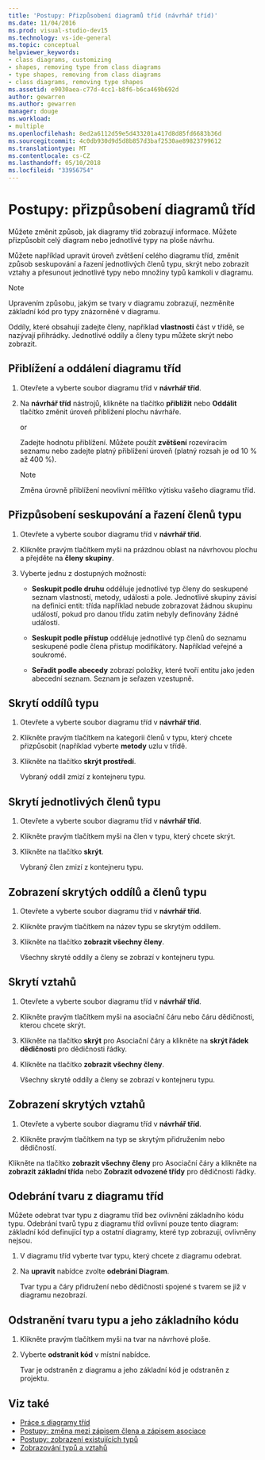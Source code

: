 ```yaml
---
title: 'Postupy: Přizpůsobení diagramů tříd (návrhář tříd)'
ms.date: 11/04/2016
ms.prod: visual-studio-dev15
ms.technology: vs-ide-general
ms.topic: conceptual
helpviewer_keywords:
- class diagrams, customizing
- shapes, removing type from class diagrams
- type shapes, removing from class diagrams
- class diagrams, removing type shapes
ms.assetid: e9030aea-c77d-4cc1-b8f6-b6ca469b692d
author: gewarren
ms.author: gewarren
manager: douge
ms.workload:
- multiple
ms.openlocfilehash: 8ed2a6112d59e5d433201a417d8d85fd6683b36d
ms.sourcegitcommit: 4c0db930d9d5d8b857d3baf2530ae89823799612
ms.translationtype: MT
ms.contentlocale: cs-CZ
ms.lasthandoff: 05/10/2018
ms.locfileid: "33956754"
---
```

# <a name="how-to-customize-class-diagrams"></a>Postupy: přizpůsobení diagramů tříd

Můžete změnit způsob, jak diagramy tříd zobrazují informace. Můžete přizpůsobit celý diagram nebo jednotlivé typy na ploše návrhu.

Můžete například upravit úroveň zvětšení celého diagramu tříd, změnit způsob seskupování a řazení jednotlivých členů typu, skrýt nebo zobrazit vztahy a přesunout jednotlivé typy nebo množiny typů kamkoli v diagramu.

> [!NOTE]
> Upravením způsobu, jakým se tvary v diagramu zobrazují, nezměníte základní kód pro typy znázorněné v diagramu.

Oddíly, které obsahují zadejte členy, například **vlastnosti** část v třídě, se nazývají přihrádky. Jednotlivé oddíly a členy typu můžete skrýt nebo zobrazit.

## <a name="zoom-in-and-out-of-the-class-diagram"></a>Přiblížení a oddálení diagramu tříd

1. Otevřete a vyberte soubor diagramu tříd v **návrhář tříd**.

2. Na **návrhář tříd** nástrojů, klikněte na tlačítko **přiblížit** nebo **Oddálit** tlačítko změnit úroveň přiblížení plochu návrháře.

     or

     Zadejte hodnotu přiblížení. Můžete použít **zvětšení** rozevíracím seznamu nebo zadejte platný přiblížení úroveň (platný rozsah je od 10 % až 400 %).

    > [!NOTE]
    > Změna úrovně přiblížení neovlivní měřítko výtisku vašeho diagramu tříd.

## <a name="customize-grouping-and-sorting-of-type-members"></a>Přizpůsobení seskupování a řazení členů typu

1. Otevřete a vyberte soubor diagramu tříd v **návrhář tříd**.

2. Klikněte pravým tlačítkem myši na prázdnou oblast na návrhovou plochu a přejděte na **členy skupiny**.

3. Vyberte jednu z dostupných možností:

    - **Seskupit podle druhu** odděluje jednotlivé typ členy do seskupené seznam vlastností, metody, události a pole. Jednotlivé skupiny závisí na definici entit: třída například nebude zobrazovat žádnou skupinu událostí, pokud pro danou třídu zatím nebyly definovány žádné události.

    - **Seskupit podle přístup** odděluje jednotlivé typ členů do seznamu seskupené podle člena přístup modifikátory. Například veřejné a soukromé.

    - **Seřadit podle abecedy** zobrazí položky, které tvoří entitu jako jeden abecední seznam. Seznam je seřazen vzestupně.

## <a name="hide-compartments-on-a-type"></a>Skrytí oddílů typu

1. Otevřete a vyberte soubor diagramu tříd v **návrhář tříd**.

2. Klikněte pravým tlačítkem na kategorii členů v typu, který chcete přizpůsobit (například vyberte **metody** uzlu v třídě.

3. Klikněte na tlačítko **skrýt prostředí**.

     Vybraný oddíl zmizí z kontejneru typu.

## <a name="hide-individual-members-on-a-type"></a>Skrytí jednotlivých členů typu

1. Otevřete a vyberte soubor diagramu tříd v **návrhář tříd**.

2. Klikněte pravým tlačítkem myši na člen v typu, který chcete skrýt.

3. Klikněte na tlačítko **skrýt**.

     Vybraný člen zmizí z kontejneru typu.

## <a name="show-hidden-compartments-and-members-on-a-type"></a>Zobrazení skrytých oddílů a členů typu

1. Otevřete a vyberte soubor diagramu tříd v **návrhář tříd**.

2. Klikněte pravým tlačítkem na název typu se skrytým oddílem.

3. Klikněte na tlačítko **zobrazit všechny členy**.

     Všechny skryté oddíly a členy se zobrazí v kontejneru typu.

## <a name="hide-relationships"></a>Skrytí vztahů

1. Otevřete a vyberte soubor diagramu tříd v **návrhář tříd**.

2. Klikněte pravým tlačítkem myši na asociační čáru nebo čáru dědičnosti, kterou chcete skrýt.

3. Klikněte na tlačítko **skrýt** pro Asociační čáry a klikněte na **skrýt řádek dědičnosti** pro dědičnosti řádky.

4. Klikněte na tlačítko **zobrazit všechny členy**.

     Všechny skryté oddíly a členy se zobrazí v kontejneru typu.

## <a name="show-hidden-relationships"></a>Zobrazení skrytých vztahů

1. Otevřete a vyberte soubor diagramu tříd v **návrhář tříd**.

2. Klikněte pravým tlačítkem na typ se skrytým přidružením nebo dědičností.

 Klikněte na tlačítko **zobrazit všechny členy** pro Asociační čáry a klikněte na **zobrazit základní třída** nebo **Zobrazit odvozené třídy** pro dědičnosti řádky.

## <a name="remove-a-shape-from-a-class-diagram"></a>Odebrání tvaru z diagramu tříd
Můžete odebrat tvar typu z diagramu tříd bez ovlivnění základního kódu typu. Odebrání tvarů typu z diagramu tříd ovlivní pouze tento diagram: základní kód definující typ a ostatní diagramy, které typ zobrazují, ovlivněny nejsou.

1. V diagramu tříd vyberte tvar typu, který chcete z diagramu odebrat.

2. Na **upravit** nabídce zvolte **odebrání Diagram**.

     Tvar typu a čáry přidružení nebo dědičnosti spojené s tvarem se již v diagramu nezobrazí.

## <a name="delete-a-type-shape-and-its-underlying-code"></a>Odstranění tvaru typu a jeho základního kódu

1. Klikněte pravým tlačítkem myši na tvar na návrhové ploše.

2. Vyberte **odstranit kód** v místní nabídce.

     Tvar je odstraněn z diagramu a jeho základní kód je odstraněn z projektu.

## <a name="see-also"></a>Viz také

- [Práce s diagramy tříd](working-with-class-diagrams.md)
- [Postupy: změna mezi zápisem člena a zápisem asociace](how-to-change-between-member-notation-and-association-notation.md)
- [Postupy: zobrazení existujících typů](how-to-view-existing-types.md)
- [Zobrazování typů a vztahů](viewing-types-and-relationships.md)
